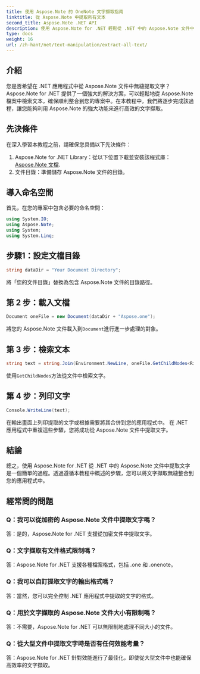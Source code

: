 ```yaml
---
title: 使用 Aspose.Note 的 OneNote 文字擷取指南
linktitle: 從 Aspose.Note 中提取所有文本
second_title: Aspose.Note .NET API
description: 使用 Aspose.Note for .NET 輕鬆從 .NET 中的 Aspose.Note 文件中提取文字。請按照我們的逐步指南進行無縫整合。
type: docs
weight: 16
url: /zh-hant/net/text-manipulation/extract-all-text/
---
```

## 介紹
您是否希望在 .NET 應用程式中從 Aspose.Note 文件中無縫提取文字？ Aspose.Note for .NET 提供了一個強大的解決方案，可以輕鬆地從 Aspose.Note 檔案中檢索文本，確保順利整合到您的專案中。在本教程中，我們將逐步完成該過程，讓您能夠利用 Aspose.Note 的強大功能來進行高效的文字擷取。
## 先決條件
在深入學習本教程之前，請確保您具備以下先決條件：
1.  Aspose.Note for .NET Library：從以下位置下載並安裝該程式庫：[Aspose.Note 文檔](https://reference.aspose.com/note/net/).
2. 文件目錄：準備儲存 Aspose.Note 文件的目錄。
## 導入命名空間
首先，在您的專案中包含必要的命名空間：
```csharp
using System.IO;
using Aspose.Note;
using System;
using System.Linq;
```
## 步驟1：設定文檔目錄
```csharp
string dataDir = "Your Document Directory";
```
將「您的文件目錄」替換為包含 Aspose.Note 文件的目錄路徑。
## 第 2 步：載入文檔
```csharp
Document oneFile = new Document(dataDir + "Aspose.one");
```
將您的 Aspose.Note 文件載入到`Document`進行進一步處理的對象。
## 第 3 步：檢索文本
```csharp
string text = string.Join(Environment.NewLine, oneFile.GetChildNodes<RichText>().Select(e => e.Text)) + Environment.NewLine;
```
使用`GetChildNodes`方法從文件中檢索文字。
## 第 4 步：列印文字
```csharp
Console.WriteLine(text);
```
在輸出畫面上列印提取的文字或根據需要將其合併到您的應用程式中。
在 .NET 應用程式中重複這些步驟，您將成功從 Aspose.Note 文件中提取文字。
## 結論
總之，使用 Aspose.Note for .NET 從 .NET 中的 Aspose.Note 文件中提取文字是一個簡單的過程。透過遵循本教程中概述的步驟，您可以將文字擷取無縫整合到您的應用程式中。
## 經常問的問題
### Q：我可以從加密的 Aspose.Note 文件中提取文字嗎？
答：是的，Aspose.Note for .NET 支援從加密文件中提取文字。
### Q：文字擷取有文件格式限制嗎？
答：Aspose.Note for .NET 支援各種檔案格式，包括 .one 和 .onenote。
### Q：我可以自訂提取文字的輸出格式嗎？
答：當然，您可以完全控制 .NET 應用程式中提取的文字的格式。
### Q：用於文字擷取的 Aspose.Note 文件大小有限制嗎？
答：不需要，Aspose.Note for .NET 可以無限制地處理不同大小的文件。
### Q：從大型文件中提取文字時是否有任何效能考量？
答：Aspose.Note for .NET 針對效能進行了最佳化，即使從大型文件中也能確保高效率的文字擷取。